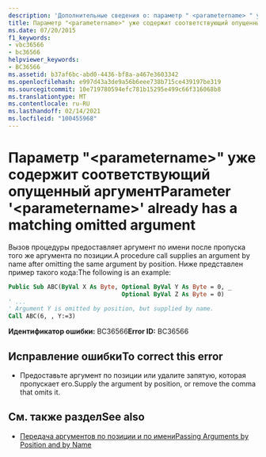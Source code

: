 ```yaml
---
description: 'Дополнительные сведения о: параметр " <parametername> " уже содержит соответствующий пропущенный аргумент'
title: Параметр "<parametername>" уже содержит соответствующий опущенный аргумент
ms.date: 07/20/2015
f1_keywords:
- vbc36566
- bc36566
helpviewer_keywords:
- BC36566
ms.assetid: b37af6bc-abd0-4436-bf8a-a467e3603342
ms.openlocfilehash: e997d43a3de9a56b6eee738b715ce439197be319
ms.sourcegitcommit: 10e719780594efc781b15295e499c66f316068b8
ms.translationtype: MT
ms.contentlocale: ru-RU
ms.lasthandoff: 02/14/2021
ms.locfileid: "100455968"
---
```

# <a name="parameter-parametername-already-has-a-matching-omitted-argument"></a><span data-ttu-id="3e1ba-103">Параметр "\<parametername>" уже содержит соответствующий опущенный аргумент</span><span class="sxs-lookup"><span data-stu-id="3e1ba-103">Parameter '\<parametername>' already has a matching omitted argument</span></span>

<span data-ttu-id="3e1ba-104">Вызов процедуры предоставляет аргумент по имени после пропуска того же аргумента по позиции.</span><span class="sxs-lookup"><span data-stu-id="3e1ba-104">A procedure call supplies an argument by name after omitting the same argument by position.</span></span> <span data-ttu-id="3e1ba-105">Ниже представлен пример такого кода:</span><span class="sxs-lookup"><span data-stu-id="3e1ba-105">The following is an example:</span></span>
  
```vb  
Public Sub ABC(ByVal X As Byte, Optional ByVal Y As Byte = 0, _  
                                Optional ByVal Z As Byte = 0)  
' ...  
' Argument Y is omitted by position, but supplied by name.  
Call ABC(6, , Y:=3)
```  
  
 <span data-ttu-id="3e1ba-106">**Идентификатор ошибки:** BC36566</span><span class="sxs-lookup"><span data-stu-id="3e1ba-106">**Error ID:** BC36566</span></span>  
  
## <a name="to-correct-this-error"></a><span data-ttu-id="3e1ba-107">Исправление ошибки</span><span class="sxs-lookup"><span data-stu-id="3e1ba-107">To correct this error</span></span>  
  
- <span data-ttu-id="3e1ba-108">Предоставьте аргумент по позиции или удалите запятую, которая пропускает его.</span><span class="sxs-lookup"><span data-stu-id="3e1ba-108">Supply the argument by position, or remove the comma that omits it.</span></span>  
  
## <a name="see-also"></a><span data-ttu-id="3e1ba-109">См. также раздел</span><span class="sxs-lookup"><span data-stu-id="3e1ba-109">See also</span></span>

- [<span data-ttu-id="3e1ba-110">Передача аргументов по позиции и по имени</span><span class="sxs-lookup"><span data-stu-id="3e1ba-110">Passing Arguments by Position and by Name</span></span>](../programming-guide/language-features/procedures/passing-arguments-by-position-and-by-name.md)
